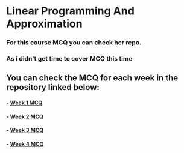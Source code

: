 # Linear Programming And Approximation

### For this course MCQ you can check her repo.
### As i didn't get time to cover MCQ this time



## You can check the MCQ for each week in the repository linked below:

#### - [Week 1 MCQ](https://github.com/Bhanupriya-art/CSE408-Coursera-Answers/tree/main/Approximation%20Algorithms%20and%20Linear%20Programming/Week%201)
#### - [Week 2 MCQ](https://github.com/Bhanupriya-art/CSE408-Coursera-Answers/tree/main/Approximation%20Algorithms%20and%20Linear%20Programming/Week%202)
#### - [Week 3 MCQ](https://github.com/Bhanupriya-art/CSE408-Coursera-Answers/tree/main/Approximation%20Algorithms%20and%20Linear%20Programming/Week%203)
#### - [Week 4 MCQ](https://github.com/Bhanupriya-art/CSE408-Coursera-Answers/tree/main/Approximation%20Algorithms%20and%20Linear%20Programming/Week%204)

